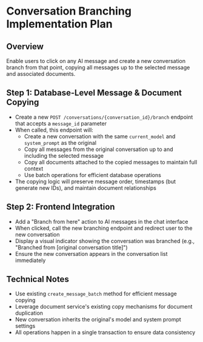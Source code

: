 # Conversation Branching Implementation Plan

## Overview
Enable users to click on any AI message and create a new conversation branch from that point, copying all messages up to the selected message and associated documents.

## Step 1: Database-Level Message & Document Copying
- Create a new `POST /conversations/{conversation_id}/branch` endpoint that accepts a `message_id` parameter
- When called, this endpoint will:
  - Create a new conversation with the same `current_model` and `system_prompt` as the original
  - Copy all messages from the original conversation up to and including the selected message
  - Copy all documents attached to the copied messages to maintain full context
  - Use batch operations for efficient database operations
- The copying logic will preserve message order, timestamps (but generate new IDs), and maintain document relationships

## Step 2: Frontend Integration
- Add a "Branch from here" action to AI messages in the chat interface
- When clicked, call the new branching endpoint and redirect user to the new conversation
- Display a visual indicator showing the conversation was branched (e.g., "Branched from [original conversation title]")
- Ensure the new conversation appears in the conversation list immediately

## Technical Notes
- Use existing `create_message_batch` method for efficient message copying
- Leverage document service's existing copy mechanisms for document duplication
- New conversation inherits the original's model and system prompt settings
- All operations happen in a single transaction to ensure data consistency 